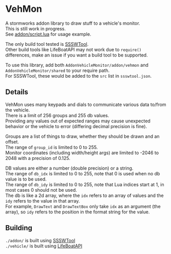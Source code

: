 # VehMon
A stormworks addon library to draw stuff to a vehicle's monitor.  
This is still work in progress.  
See [addon/script.lua](addon/script.lua) for usage example.  

The only build tool tested is [SSSWTool](https://github.com/Avril112113/SSSWTool).  
Other build tools like LifeBoatAPI may not work due to `require()` differences, make an issue if you want a build tool to be supported.  

To use this library, add both `AddonVehicleMonitor/addon/vehmon` and `AddonVehicleMonitor/shared` to your require path.  
For SSSWTool, these would be added to the `src` list in `ssswtool.json`.  


## Details
VehMon uses many keypads and dials to communicate various data to/from the vehicle.  
There is a limit of 256 groups and 255 db values.  
Providing any values out of expected ranges may cause unexpected behavior or the vehicle to error (differing decimal precision is fine).  

Groups are a list of things to draw, whether they should be drawn and an offset.  
The range of `group_id` is limited to 0 to 255.  
Monitor coordinates (including width/height args) are limited to -2046 to 2048 with a precision of 0.125.  

DB values are either a number (double precision) or a string.  
The range of `db_idx` is limited to 0 to 255, note that 0 is used when no db value is to be used.  
The range of `db_idy` is limited to 0 to 255, note that Lua indices start at 1, in most cases 0 should not be used.  
The db is like a 2d array, where the `idx` refers to an array of values and the `idy` refers to the value in that array.  
For example, `DrawText` and `DrawTextBox` only take `idx` as an argument (the array), so `idy` refers to the position in the format string for the value.  


## Building
`./addon/` is built using [SSSWTool](https://github.com/Avril112113/SSSWTool)  
`./vehicle/` is built using [LifeBoatAPI](https://marketplace.visualstudio.com/items?itemName=NameousChangey.lifeboatapi)  
